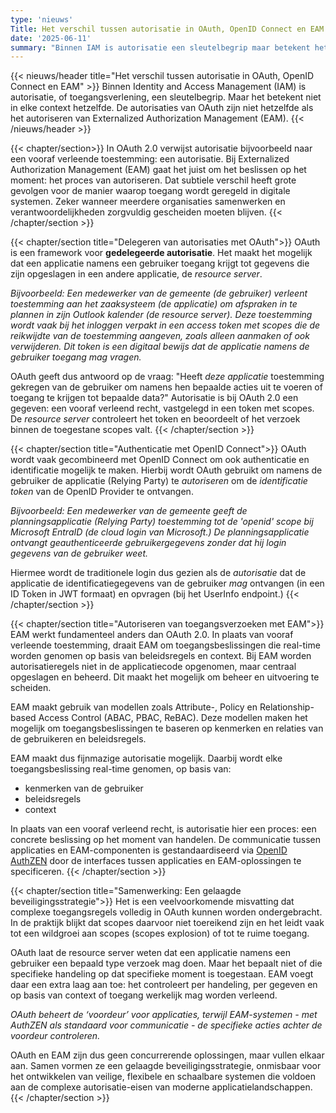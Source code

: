 ```yaml
---
type: 'nieuws'
Title: Het verschil tussen autorisatie in OAuth, OpenID Connect en EAM
date: '2025-06-11'
summary: "Binnen IAM is autorisatie een sleutelbegrip maar betekent het niet altijd hetzelfde. De autorisaties van OAuth en OpenID Connect zijn niet hetzelfde als het autoriseren van Externalized Authorization Management (EAM)."
---
```


{{< nieuws/header title="Het verschil tussen autorisatie in OAuth, OpenID Connect en EAM" >}}
Binnen  Identity and Access Management (IAM) is autorisatie, of toegangsverlening, een sleutelbegrip. Maar het betekent niet in elke context hetzelfde. De autorisaties van OAuth zijn niet hetzelfde als het autoriseren van Externalized Authorization Management (EAM).
{{< /nieuws/header >}}

{{< chapter/section>}}
In OAuth 2.0 verwijst autorisatie bijvoorbeeld naar een vooraf verleende toestemming: een autorisatie. Bij Externalized Authorization Management (EAM) gaat het juist om het beslissen op het moment: het proces van autoriseren. Dat subtiele verschil heeft grote gevolgen voor de manier waarop toegang wordt 
geregeld in digitale systemen. Zeker wanneer meerdere organisaties samenwerken en verantwoordelijkheden zorgvuldig gescheiden moeten blijven.
{{< /chapter/section >}}

{{< chapter/section title="Delegeren van autorisaties met OAuth">}}
OAuth is een framework voor **gedelegeerde autorisatie**. Het maakt het mogelijk dat een applicatie namens een gebruiker toegang krijgt tot gegevens die zijn opgeslagen in een andere applicatie, de *resource server*.

*Bijvoorbeeld: Een medewerker van de gemeente (de gebruiker) verleent toestemming aan het zaaksysteem (de applicatie) om afspraken in te plannen in zijn Outlook kalender (de resource server). Deze toestemming wordt vaak bij het inloggen verpakt in een access token met scopes die de reikwijdte van de toestemming aangeven, zoals alleen aanmaken of ook verwijderen. Dit token is een digitaal bewijs dat de applicatie namens de gebruiker toegang mag vragen.*

OAuth geeft dus antwoord op de vraag: "Heeft *deze applicatie* toestemming gekregen van de gebruiker om namens hen bepaalde acties uit te voeren of toegang te krijgen tot bepaalde data?" Autorisatie is bij OAuth 2.0 een gegeven: een vooraf verleend recht, vastgelegd in een token met scopes. De *resource server* controleert het token en beoordeelt of het verzoek binnen de toegestane scopes valt.
{{< /chapter/section >}}

{{< chapter/section title="Authenticatie met OpenID Connect">}}
OAuth wordt vaak gecombineerd met OpenID Connect om ook authenticatie en identificatie mogelijk te maken. Hierbij wordt OAuth gebruikt om namens de gebruiker de applicatie (Relying Party) te *autoriseren* om de *identificatie token* van de OpenID Provider te ontvangen. 

*Bijvoorbeeld: Een medewerker van de gemeente geeft de planningsapplicatie (Relying Party) toestemming tot de 'openid' scope bij Microsoft EntraID (de cloud login van Microsoft.) De planningsapplicatie ontvangt geauthenticeerde gebruikergegevens zonder dat hij login gegevens van de gebruiker weet.*

Hiermee wordt de traditionele login dus gezien als de *autorisatie* dat de applicatie de identificatiegegevens van de gebruiker *mag* ontvangen (in een ID Token in JWT formaat) en opvragen (bij het UserInfo endpoint.)
{{< /chapter/section >}}

{{< chapter/section title="Autoriseren van toegangsverzoeken met EAM">}}
EAM werkt fundamenteel anders dan OAuth 2.0. In plaats van vooraf verleende toestemming, draait EAM om toegangsbeslissingen die real-time worden genomen op basis van beleidsregels en context. Bij EAM worden autorisatieregels niet in de applicatiecode opgenomen, maar centraal opgeslagen en beheerd. Dit maakt het mogelijk om beheer en uitvoering te scheiden.

EAM maakt gebruik van modellen zoals Attribute-, Policy en Relationship-based Access Control (ABAC, PBAC, ReBAC). Deze modellen maken het mogelijk om toegangsbeslissingen te baseren op kenmerken en relaties van de gebruikeren en beleidsregels.

EAM maakt dus fijnmazige autorisatie mogelijk. Daarbij wordt elke toegangsbeslissing real-time genomen, op basis van:
- kenmerken van de gebruiker
- beleidsregels
- context

In plaats van een vooraf verleend recht, is autorisatie hier een proces: een 
concrete beslissing op het moment van handelen. De communicatie tussen 
applicaties en EAM-componenten is gestandaardiseerd via [OpenID AuthZEN](/methodiek/standaarden/) 
door de interfaces tussen applicaties en EAM-oplossingen te specificeren.
{{< /chapter/section >}}

{{< chapter/section title="Samenwerking: Een gelaagde beveiligingsstrategie">}}
Het is een veelvoorkomende misvatting dat complexe toegangsregels volledig in OAuth kunnen worden ondergebracht. In de praktijk blijkt dat scopes daarvoor niet toereikend zijn en het leidt vaak tot een wildgroei aan scopes (scopes explosion) of tot te ruime toegang.

OAuth laat de resource server weten dat een applicatie namens een gebruiker een bepaald type verzoek mag doen. Maar het bepaalt niet of die specifieke handeling op dat specifieke moment is toegestaan. EAM voegt daar 
een extra laag aan toe: het controleert per handeling, per gegeven en op basis van context of toegang werkelijk mag worden verleend.

*OAuth beheert de ‘voordeur’ voor applicaties, terwijl EAM-systemen - met AuthZEN als standaard voor communicatie - de specifieke acties achter de voordeur controleren.*

OAuth en EAM zijn dus geen concurrerende oplossingen, maar vullen elkaar aan. Samen vormen ze een gelaagde beveiligingsstrategie, onmisbaar voor het ontwikkelen van veilige, flexibele en schaalbare systemen die voldoen aan de complexe autorisatie-eisen van moderne applicatielandschappen.
{{< /chapter/section >}}
